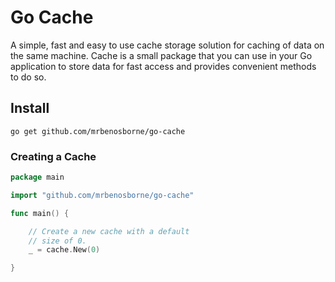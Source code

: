 # Go Cache
A simple, fast and easy to use cache storage solution for caching of data on the same machine. Cache is a small package that you can use in your Go application to store data for fast access and provides convenient methods to do so.

## Install
```commandline
go get github.com/mrbenosborne/go-cache
```

### Creating a Cache

```go
package main

import "github.com/mrbenosborne/go-cache"

func main() {

    // Create a new cache with a default
    // size of 0.
    _ = cache.New(0)

}
```